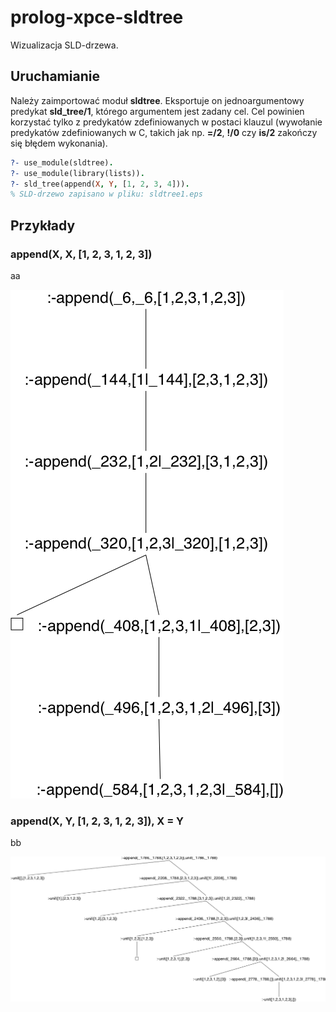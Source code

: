 # prolog-xpce-sldtree
Wizualizacja SLD-drzewa.

## Uruchamianie

Należy zaimportować moduł **sldtree**. Eksportuje on jednoargumentowy predykat __sld_tree/1__, którego argumentem jest zadany cel. Cel powinien korzystać tylko z predykatów zdefiniowanych w postaci klauzul (wywołanie predykatów zdefiniowanych w C, takich jak np. __=/2__, __!/0__ czy __is/2__ zakończy się błędem wykonania).

```prolog
?- use_module(sldtree).
?- use_module(library(lists)).
?- sld_tree(append(X, Y, [1, 2, 3, 4])).
% SLD-drzewo zapisano w pliku: sldtree1.eps
```

## Przykłady

### append(X, X, [1, 2, 3, 1, 2, 3])
aa

![przykład 1](sldtree1.png "Przykład 1")

### append(X, Y, [1, 2, 3, 1, 2, 3]), X = Y
bb

![przykład 2](sldtree2.png "Przykład 2")

